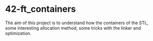 # 42-ft_containers
The aim of this project is to understand how the containers of the STL, some interesting allocation method, some tricks with the linker and optimization.
